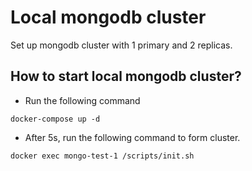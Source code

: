 # Local mongodb cluster
Set up mongodb cluster with 1 primary and 2 replicas.

## How to start local mongodb cluster?
- Run the following command
```
docker-compose up -d
```
- After 5s, run the following command to form cluster.
```
docker exec mongo-test-1 /scripts/init.sh
```
